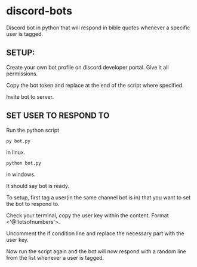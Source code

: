 # discord-bots
Discord bot in python that will respond in bible quotes whenever a specific user is tagged.

## SETUP:

Create your own bot profile on discord developer portal. Give it all permissions.

Copy the bot token and replace at the end of the script where specified.

Invite bot to server.

## SET USER TO RESPOND TO

Run the python script
```
py bot.py
```
in linux.
```
python bot.py
```
in windows. 

It should say bot is ready.


To setup, first tag a user(in the same channel bot is in) that you want to set the bot to respond to.

Check your terminal, copy the user key within the content. Format <'@!lotsofnumbers'>. 

Uncomment the if condition line and replace the necessary part with the user key.

Now run the script again and the bot will now respond with a random line from the list whenever a user is tagged.
